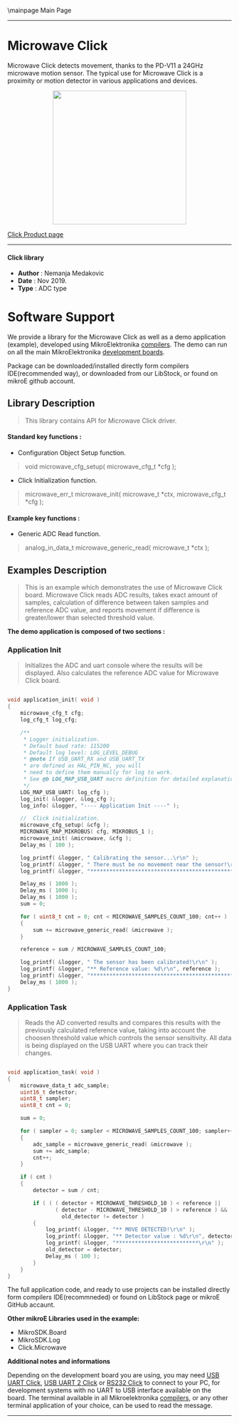 \mainpage Main Page

---
# Microwave Click

Microwave Click detects movement, thanks to the PD-V11 a 24GHz microwave motion sensor.
The typical use for Microwave Click is a proximity or motion detector in various applications and devices.

<p align="center">
  <img src="https://download.mikroe.com/images/click_for_ide/microwave_click.png" height=300px>
</p>

[Click Product page](https://www.mikroe.com/microwave-click)

---


#### Click library

- **Author**        : Nemanja Medakovic
- **Date**          : Nov 2019.
- **Type**          : ADC type


# Software Support

We provide a library for the Microwave Click 
as well as a demo application (example), developed using MikroElektronika 
[compilers](https://shop.mikroe.com/compilers).
The demo can run on all the main MikroElektronika [development boards](https://shop.mikroe.com/development-boards).

Package can be downloaded/installed directly form compilers IDE(recommended way), or downloaded from our LibStock, or found on mikroE github account.

## Library Description

> This library contains API for Microwave Click driver.

#### Standard key functions :

- Configuration Object Setup function.
> void microwave_cfg_setup( microwave_cfg_t *cfg );
 
- Click Initialization function.
> microwave_err_t microwave_init( microwave_t *ctx, microwave_cfg_t *cfg );

#### Example key functions :

- Generic ADC Read function.
> analog_in_data_t microwave_generic_read( microwave_t *ctx );

## Examples Description

> This is an example which demonstrates the use of Microwave Click board.
> Microwave Click reads ADC results, takes exact amount of samples,
> calculation of difference between taken samples and reference ADC value, and
> reports movement if difference is greater/lower than selected threshold value.

**The demo application is composed of two sections :**

### Application Init

> Initializes the ADC and uart console where the results will be displayed.
> Also calculates the reference ADC value for Microwave Click board.

```c

void application_init( void )
{
    microwave_cfg_t cfg;
    log_cfg_t log_cfg;

    /** 
     * Logger initialization.
     * Default baud rate: 115200
     * Default log level: LOG_LEVEL_DEBUG
     * @note If USB_UART_RX and USB_UART_TX 
     * are defined as HAL_PIN_NC, you will 
     * need to define them manually for log to work. 
     * See @b LOG_MAP_USB_UART macro definition for detailed explanation.
     */
    LOG_MAP_USB_UART( log_cfg );
    log_init( &logger, &log_cfg );
    log_info( &logger, "---- Application Init ----" );

    //  Click initialization.
    microwave_cfg_setup( &cfg );
    MICROWAVE_MAP_MIKROBUS( cfg, MIKROBUS_1 );
    microwave_init( &microwave, &cfg );
    Delay_ms ( 100 );

    log_printf( &logger, " Calibrating the sensor...\r\n" );
    log_printf( &logger, " There must be no movement near the sensor!\r\n" );
    log_printf( &logger, "*********************************************\r\n" );

    Delay_ms ( 1000 );
    Delay_ms ( 1000 );
    Delay_ms ( 1000 );
    sum = 0;

    for ( uint8_t cnt = 0; cnt < MICROWAVE_SAMPLES_COUNT_100; cnt++ )
    {
        sum += microwave_generic_read( &microwave );
    }

    reference = sum / MICROWAVE_SAMPLES_COUNT_100;

    log_printf( &logger, " The sensor has been calibrated!\r\n" );
    log_printf( &logger, "** Reference value: %d\r\n", reference );
    log_printf( &logger, "*********************************************\r\n" );
    Delay_ms ( 1000 );
}

```

### Application Task

> Reads the AD converted results and compares this results with the previously
> calculated reference value, taking into account the choosen threshold value
> which controls the sensor sensitivity. All data is being displayed on the
> USB UART where you can track their changes.

```c

void application_task( void )
{
    microwave_data_t adc_sample;
    uint16_t detector;
    uint8_t sampler;
    uint8_t cnt = 0;

    sum = 0;

    for ( sampler = 0; sampler < MICROWAVE_SAMPLES_COUNT_100; sampler++ )
    {
        adc_sample = microwave_generic_read( &microwave );
        sum += adc_sample;
        cnt++;
    }

    if ( cnt )
    {
        detector = sum / cnt;

        if ( ( ( detector + MICROWAVE_THRESHOLD_10 ) < reference || 
               ( detector - MICROWAVE_THRESHOLD_10 ) > reference ) && 
                 old_detector != detector )
        {
            log_printf( &logger, "** MOVE DETECTED!\r\n" );
            log_printf( &logger, "** Detector value : %d\r\n", detector );
            log_printf( &logger, "**************************\r\n" );
            old_detector = detector;
            Delay_ms ( 100 );
        }
    }
}

```

The full application code, and ready to use projects can be  installed directly form compilers IDE(recommneded) or found on LibStock page or mikroE GitHub accaunt.

**Other mikroE Libraries used in the example:**

- MikroSDK.Board
- MikroSDK.Log
- Click.Microwave

**Additional notes and informations**

Depending on the development board you are using, you may need 
[USB UART Click](https://shop.mikroe.com/usb-uart-click), 
[USB UART 2 Click](https://shop.mikroe.com/usb-uart-2-click) or 
[RS232 Click](https://shop.mikroe.com/rs232-click) to connect to your PC, for 
development systems with no UART to USB interface available on the board. The 
terminal available in all Mikroelektronika 
[compilers](https://shop.mikroe.com/compilers), or any other terminal application 
of your choice, can be used to read the message.



---
